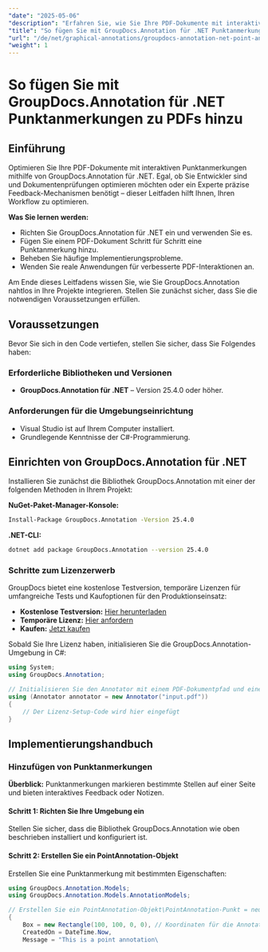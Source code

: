 ```yaml
---
"date": "2025-05-06"
"description": "Erfahren Sie, wie Sie Ihre PDF-Dokumente mit interaktiven Punktanmerkungen mithilfe von GroupDocs.Annotation für .NET optimieren. Diese Schritt-für-Schritt-Anleitung umfasst Einrichtung, Implementierung und Fehlerbehebung."
"title": "So fügen Sie mit GroupDocs.Annotation für .NET Punktanmerkungen zu PDFs hinzu"
"url": "/de/net/graphical-annotations/groupdocs-annotation-net-point-annotations-pdf/"
"weight": 1
---
```


# So fügen Sie mit GroupDocs.Annotation für .NET Punktanmerkungen zu PDFs hinzu

## Einführung

Optimieren Sie Ihre PDF-Dokumente mit interaktiven Punktanmerkungen mithilfe von GroupDocs.Annotation für .NET. Egal, ob Sie Entwickler sind und Dokumentenprüfungen optimieren möchten oder ein Experte präzise Feedback-Mechanismen benötigt – dieser Leitfaden hilft Ihnen, Ihren Workflow zu optimieren.

**Was Sie lernen werden:**
- Richten Sie GroupDocs.Annotation für .NET ein und verwenden Sie es.
- Fügen Sie einem PDF-Dokument Schritt für Schritt eine Punktanmerkung hinzu.
- Beheben Sie häufige Implementierungsprobleme.
- Wenden Sie reale Anwendungen für verbesserte PDF-Interaktionen an.

Am Ende dieses Leitfadens wissen Sie, wie Sie GroupDocs.Annotation nahtlos in Ihre Projekte integrieren. Stellen Sie zunächst sicher, dass Sie die notwendigen Voraussetzungen erfüllen.

## Voraussetzungen

Bevor Sie sich in den Code vertiefen, stellen Sie sicher, dass Sie Folgendes haben:

### Erforderliche Bibliotheken und Versionen
- **GroupDocs.Annotation für .NET** – Version 25.4.0 oder höher.

### Anforderungen für die Umgebungseinrichtung
- Visual Studio ist auf Ihrem Computer installiert.
- Grundlegende Kenntnisse der C#-Programmierung.

## Einrichten von GroupDocs.Annotation für .NET

Installieren Sie zunächst die Bibliothek GroupDocs.Annotation mit einer der folgenden Methoden in Ihrem Projekt:

**NuGet-Paket-Manager-Konsole:**
```bash
Install-Package GroupDocs.Annotation -Version 25.4.0
```

**.NET-CLI:**
```bash
dotnet add package GroupDocs.Annotation --version 25.4.0
```

### Schritte zum Lizenzerwerb

GroupDocs bietet eine kostenlose Testversion, temporäre Lizenzen für umfangreiche Tests und Kaufoptionen für den Produktionseinsatz:
- **Kostenlose Testversion:** [Hier herunterladen](https://releases.groupdocs.com/annotation/net/)
- **Temporäre Lizenz:** [Hier anfordern](https://purchase.groupdocs.com/temporary-license/)
- **Kaufen:** [Jetzt kaufen](https://purchase.groupdocs.com/buy)

Sobald Sie Ihre Lizenz haben, initialisieren Sie die GroupDocs.Annotation-Umgebung in C#:

```csharp
using System;
using GroupDocs.Annotation;

// Initialisieren Sie den Annotator mit einem PDF-Dokumentpfad und einer Lizenz
using (Annotator annotator = new Annotator("input.pdf"))
{
    // Der Lizenz-Setup-Code wird hier eingefügt
}
```

## Implementierungshandbuch

### Hinzufügen von Punktanmerkungen

**Überblick:** Punktanmerkungen markieren bestimmte Stellen auf einer Seite und bieten interaktives Feedback oder Notizen.

#### Schritt 1: Richten Sie Ihre Umgebung ein
Stellen Sie sicher, dass die Bibliothek GroupDocs.Annotation wie oben beschrieben installiert und konfiguriert ist.

#### Schritt 2: Erstellen Sie ein PointAnnotation-Objekt
Erstellen Sie eine Punktanmerkung mit bestimmten Eigenschaften:

```csharp
using GroupDocs.Annotation.Models;
using GroupDocs.Annotation.Models.AnnotationModels;

// Erstellen Sie ein PointAnnotation-Objekt\PointAnnotation-Punkt = neue PointAnnotation
{
    Box = new Rectangle(100, 100, 0, 0), // Koordinaten für die Annotation
    CreatedOn = DateTime.Now,
    Message = "This is a point annotation\